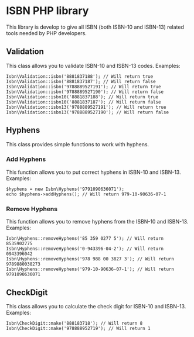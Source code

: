 # ISBN PHP library #
This library is develop to give all ISBN (both ISBN-10 and ISBN-13) related tools needed by PHP developers.

## Validation ##
This class allows you to validate ISBN-10 and ISBN-13 codes.
Examples:

    Isbn\Validation::isbn('8881837188'); // Will return true
    Isbn\Validation::isbn('8881837187'); // Will return false
    Isbn\Validation::isbn('9788889527191'); // Will return true
    Isbn\Validation::isbn('9788889527190'); // Will return false
    Isbn\Validation::isbn10('8881837188'); // Will return true
    Isbn\Validation::isbn10('8881837187'); // Will return false
    Isbn\Validation::isbn13('9788889527191'); // Will return true
    Isbn\Validation::isbn13('9788889527190'); // Will return false

## Hyphens ##
This class provides simple functions to work with hyphens.

### Add Hyphens ###
This function allows you to put correct hyphens in ISBN-10 and ISBN-13.
Examples:

    $hyphens = new Isbn\Hyphens('9791090636071');
    echo $hyphens->addHyphens(); // Will return 979-10-90636-07-1

### Remove Hyphens ###
This function allows you to remove hyphens from the ISBN-10 and ISBN-13.
Examples:

    Isbn\Hyphens::removeHyphens('85 359 0277 5'); // Will return 8535902775
    Isbn\Hyphens::removeHyphens('0-943396-04-2'); // Will return 0943396042
    Isbn\Hyphens::removeHyphens('978 988 00 3827 3'); // Will return 9789880038273
    Isbn\Hyphens::removeHyphens('979-10-90636-07-1'); // Will return 9791090636071

## CheckDigit ##
This class allows you to calculate the check digit for ISBN-10 and ISBN-13.
Examples:

    Isbn\CheckDigit::make('888183718'); // Will return 8
    Isbn\CheckDigit::make('978888952719'); // Will return 1

